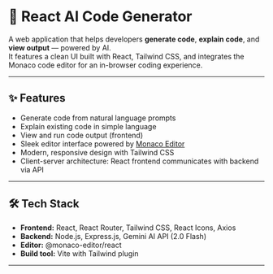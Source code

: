 # 🚀 React AI Code Generator

A web application that helps developers **generate code**, **explain code**, and **view output** — powered by AI.  
It features a clean UI built with React, Tailwind CSS, and integrates the Monaco code editor for an in-browser coding experience.

---

## ✨ **Features**
- Generate code from natural language prompts
- Explain existing code in simple language
- View and run code output (frontend)
- Sleek editor interface powered by [Monaco Editor](https://github.com/suren-atoyan/monaco-react)
- Modern, responsive design with Tailwind CSS
- Client-server architecture: React frontend communicates with backend via API

---

## 🛠 **Tech Stack**
- **Frontend:** React, React Router, Tailwind CSS, React Icons, Axios
-  **Backend:** Node.js, Express.js, Gemini AI API (2.0 Flash)
- **Editor:** @monaco-editor/react
- **Build tool:** Vite with Tailwind plugin

---

